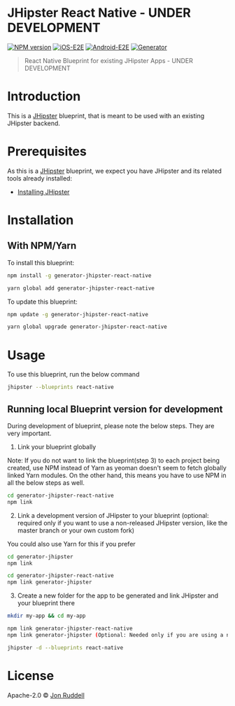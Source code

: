 # JHipster React Native - UNDER DEVELOPMENT

[![NPM version](https://badge.fury.io/js/generator-jhipster-react-native.svg)](https://npmjs.org/package/generator-jhipster-react-native)
[![iOS-E2E](https://github.com/ruddell/generator-jhipster-react-native/workflows/iOS-E2E/badge.svg?branch=main)](https://github.com/ruddell/generator-jhipster-react-native/actions?query=workflow%3AiOS-E2E)
[![Android-E2E](https://github.com/ruddell/generator-jhipster-react-native/workflows/Android-E2E/badge.svg?branch=main)](https://github.com/ruddell/generator-jhipster-react-native/actions?query=workflow%3AAndroid-E2E)
[![Generator](https://github.com/ruddell/generator-jhipster-react-native/workflows/Generator/badge.svg?branch=main)](https://github.com/ruddell/generator-jhipster-react-native/actions?query=workflow%3AGenerator)


> React Native Blueprint for existing JHipster Apps - UNDER DEVELOPMENT

# Introduction

This is a [JHipster](https://www.jhipster.tech/) blueprint, that is meant to be used with an existing JHipster backend.

# Prerequisites

As this is a [JHipster](https://www.jhipster.tech/) blueprint, we expect you have JHipster and its related tools already installed:

-   [Installing JHipster](https://www.jhipster.tech/installation/)

# Installation

## With NPM/Yarn

To install this blueprint:

```bash
npm install -g generator-jhipster-react-native

yarn global add generator-jhipster-react-native
```

To update this blueprint:

```bash
npm update -g generator-jhipster-react-native

yarn global upgrade generator-jhipster-react-native
```

# Usage

To use this blueprint, run the below command

```bash
jhipster --blueprints react-native
```

## Running local Blueprint version for development

During development of blueprint, please note the below steps. They are very important.

1. Link your blueprint globally

Note: If you do not want to link the blueprint(step 3) to each project being created, use NPM instead of Yarn as yeoman doesn't seem to fetch globally linked Yarn modules. On the other hand, this means you have to use NPM in all the below steps as well.

```bash
cd generator-jhipster-react-native
npm link
```

2. Link a development version of JHipster to your blueprint (optional: required only if you want to use a non-released JHipster version, like the master branch or your own custom fork)

You could also use Yarn for this if you prefer

```bash
cd generator-jhipster
npm link

cd generator-jhipster-react-native
npm link generator-jhipster
```

3. Create a new folder for the app to be generated and link JHipster and your blueprint there

```bash
mkdir my-app && cd my-app

npm link generator-jhipster-react-native
npm link generator-jhipster (Optional: Needed only if you are using a non-released JHipster version)

jhipster -d --blueprints react-native

```

# License

Apache-2.0 © [Jon Ruddell](https://jruddell.com/)

[npm-image]: https://img.shields.io/npm/v/generator-jhipster-react-native.svg
[npm-url]: https://npmjs.org/package/generator-jhipster-react-native
[travis-image]: https://travis-ci.org/ruddell/generator-jhipster-react-native.svg?branch=master
[travis-url]: https://travis-ci.org/ruddell/generator-jhipster-react-native
[daviddm-image]: https://david-dm.org/ruddell/generator-jhipster-react-native.svg?theme=shields.io
[daviddm-url]: https://david-dm.org/ruddell/generator-jhipster-react-native
